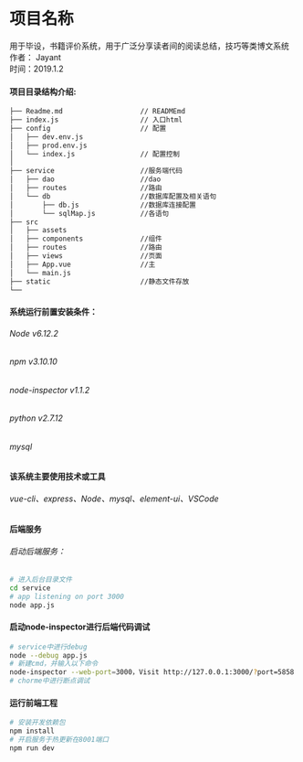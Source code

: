 项目名称
====
用于毕设，书籍评价系统，用于广泛分享读者间的阅读总结，技巧等类博文系统
<br/>作者： Jayant
<br/>时间：2019.1.2

#### 项目目录结构介绍:
```bash
├── Readme.md                   // READMEmd
├── index.js                    // 入口html
├── config                      // 配置
│   ├── dev.env.js
│   ├── prod.env.js           
│   └── index.js                // 配置控制
│
├── service                     //服务端代码
│   ├── dao                     //dao
│   ├── routes                  //路由
│   └── db                      //数据库配置及相关语句
│       ├── db.js               //数据库连接配置
│       └── sqlMap.js           //各语句
├── src 
│   ├── assets                  
│   ├── components              //组件
│   ├── routes                  //路由
│   ├── views                   //页面
│   ├── App.vue                 //主
│   └── main.js                        
├── static                      //静态文件存放
└── 
```
#### 系统运行前置安装条件：
###### Node v6.12.2
###### npm v3.10.10
###### node-inspector v1.1.2
###### python v2.7.12
###### mysql

#### 该系统主要使用技术或工具
###### vue-cli、express、Node、mysql、element-ui、VSCode

#### 后端服务 
###### 启动后端服务：
```bash
# 进入后台目录文件
cd service
# app listening on port 3000
node app.js
```
#### 启动node-inspector进行后端代码调试
```bash
# service中进行debug
node --debug app.js
# 新建cmd，并输入以下命令
node-inspector --web-port=3000，Visit http://127.0.0.1:3000/?port=5858 to start debugging.
# chorme中进行断点调试
```
#### 运行前端工程
``` bash
# 安装开发依赖包
npm install
# 开启服务于热更新在8001端口
npm run dev
```
